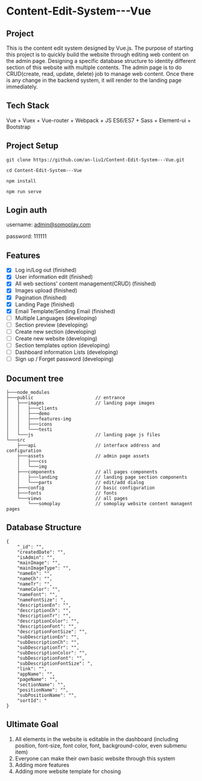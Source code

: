 # Content-Edit-System---Vue

## Project
This is the content edit system designed by Vue.js. The purpose of starting this project is to quickly build the website through editing web content on the admin page. Designing a specific database structure to identity different section of this website with multiple contents. The admin page is to do CRUD(create, read, update, delete) job to manage web content. Once there is any change in the backend system, it will render to the landing page immediately.

## Tech Stack

Vue + Vuex + Vue-router + Webpack + JS ES6/ES7 + Sass + Element-ui + Bootstrap

## Project Setup
```
git clone https://github.com/an-liu1/Content-Edit-System---Vue.git

cd Content-Edit-System---Vue

npm install

npm run serve

```

## Login auth
username: admin@somoplay.com

password: 111111


## Features
- [x] Log in/Log out (finished)
- [x] User information edit (finished)
- [x] All web sections' content management(CRUD) (finished)
- [x] Images upload (finished)
- [x] Pagination (finished)
- [x] Landing Page (finished)
- [x] Email Template/Sending Email (finished)
- [ ] Multiple Languages (developing)
- [ ] Section preview (developing)
- [ ] Create new section (developing)
- [ ] Create new website (developing)
- [ ] Section templates option (developing)
- [ ] Dashboard information Lists (developing)
- [ ] Sign up / Forget password (developing)

## Document tree

```
├───node_modules
├───public                       // entrance
│   ├───images                   // landing page images
│   │   ├───clients
│   │   ├───demo
│   │   ├───features-img
│   │   ├───icons
│   │   └───testi
│   └───js                       // landing page js files
└───src
    ├───api                      // interface address and configuration
    ├───assets                   // admin page assets
    │   ├───css
    │   └───img
    ├───components               // all pages components
    │   ├───landing              // landing page section components
    │   └───parts                // edit/add dialog
    ├───config                   // basic configuration
    ├───fonts                    // fonts
    └───views                    // all pages
        └───somoplay             // somoplay website content managent pages
```

## Database Structure

```
{
    "_id": "",
    "createdDate": "",
    "isAdmin": "",
    "mainImage": "",
    "mainImageType": "",
    "nameEn": "",
    "nameCh": "",
    "nameTr": "",
    "nameColor": "",
    "nameFont": "",
    "nameFontSize": ",
    "descriptionEn": "",
    "descriptionCh": "",
    "descriptionTr": "",
    "descriptionColor": "",
    "descriptionFont": "",
    "descriptionFontSize": "",
    "subDescriptionEn": "",
    "subDescriptionCh": "",
    "subDescriptionTr": "",
    "subDescriptionColor": "",
    "subDescriptionFont": "",
    "subDescriptionFontSize": ",
    "link": "",
    "appName": "",
    "pageName": "",
    "sectionName": "",
    "positionName": "",
    "subPositionName": "",
    "sortId": "
}
```

## Ultimate Goal

1. All elements in the website is editable in the dashboard (including position, font-size, font color, font, background-color, even submenu item)
2. Everyone can make their own basic website through this system
3. Adding more features
4. Adding more website template for chosing

